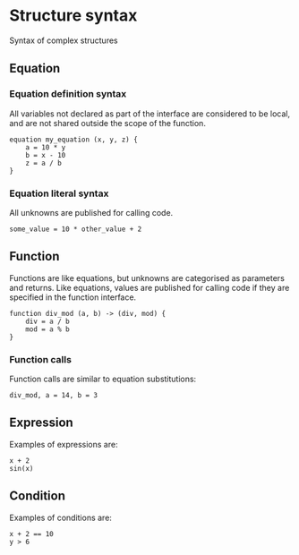 # Structure syntax

Syntax of complex structures

## Equation

### Equation definition syntax

All variables not declared as part of the interface are considered to be local,
and are not shared outside the scope of the function.

```equator
equation my_equation (x, y, z) {
    a = 10 * y
    b = x - 10
    z = a / b
}
```

### Equation literal syntax

All unknowns are published for calling code.

```equator
some_value = 10 * other_value + 2
```

## Function

Functions are like equations, but unknowns are categorised as parameters and
returns. Like equations, values are published for calling code if they are
specified in the function interface.

```equator
function div_mod (a, b) -> (div, mod) {
    div = a / b
    mod = a % b
}
```

### Function calls

Function calls are similar to equation substitutions:

```equator
div_mod, a = 14, b = 3
```

## Expression

Examples of expressions are:

```equator
x + 2
sin(x)
```

## Condition

Examples of conditions are:

```equator
x + 2 == 10
y > 6
```
